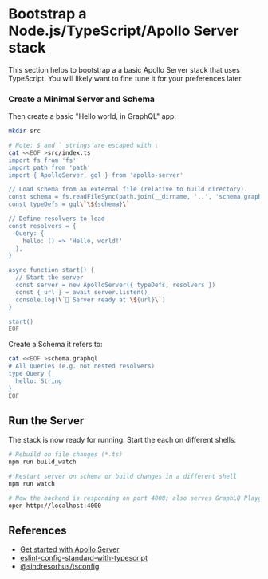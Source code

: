 # Bootstrap a Node.js/TypeScript/Apollo Server stack

This section helps to bootstrap a a basic Apollo Server stack that uses
TypeScript. You will likely want to fine tune it for your preferences later.

### Create a Minimal Server and Schema

Then create a basic "Hello world, in GraphQL" app:

```sh
mkdir src

# Note: $ and ` strings are escaped with \
cat <<EOF >src/index.ts
import fs from 'fs'
import path from 'path'
import { ApolloServer, gql } from 'apollo-server'

// Load schema from an external file (relative to build directory).
const schema = fs.readFileSync(path.join(__dirname, '..', 'schema.graphql'))
const typeDefs = gql\`\${schema}\`

// Define resolvers to load
const resolvers = {
  Query: {
    hello: () => 'Hello, world!'
  },
}

async function start() {
  // Start the server
  const server = new ApolloServer({ typeDefs, resolvers })
  const { url } = await server.listen()
  console.log(\`🚀 Server ready at \${url}\`)
}

start()
EOF
```

Create a Schema it refers to:

```sh
cat <<EOF >schema.graphql
# All Queries (e.g. not nested resolvers)
type Query {
  hello: String
}
EOF
```

## Run the Server

The stack is now ready for running. Start the each on different shells:

```sh
# Rebuild on file changes (*.ts)
npm run build_watch

# Restart server on schema or build changes in a different shell
npm run watch

# Now the backend is responding on port 4000; also serves GraphLQ Playground
open http://localhost:4000
```

## References

* [Get started with Apollo Server](https://www.apollographql.com/docs/apollo-server/getting-started/)
* [eslint-config-standard-with-typescript](https://github.com/standard/eslint-config-standard-with-typescript)
* [@sindresorhus/tsconfig](https://www.npmjs.com/package/@sindresorhus/tsconfig)
